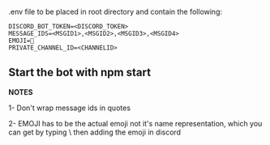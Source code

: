 .env file to be placed in root directory and contain the following:

```
DISCORD_BOT_TOKEN=<DISCORD_TOKEN>
MESSAGE_IDS=<MSGID1>,<MSGID2>,<MSGID3>,<MSGID4>
EMOJI=📧
PRIVATE_CHANNEL_ID=<CHANNELID>
```

**Start the bot with npm start**
---
**NOTES**

1- Don't wrap message ids in quotes

2- EMOJI has to be the actual emoji not it's name representation, which you can get by typing \ then adding the emoji in discord
